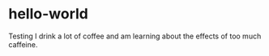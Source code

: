 # hello-world
Testing
I drink a lot of coffee and am learning about the effects of too much caffeine.
